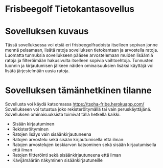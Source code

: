 # Frisbeegolf Tietokantasovellus


# Sovelluksen kuvaus
Tässä sovelluksessa voi etsiä eri frisbeegolfradoista itselleen sopivan jonne mennä pelaamaan, lisätä ratoja sovelluksen tietokantaan ja arvostella ratoja.
Luomatta tunnuksia sovellukseen pääsee arvostelemaan muiden lisäämiä ratoja ja filteröimään hakusivulta itselleen sopivia vaihtoehtoja.
Tunnusten luonnin ja kirjautumisen jälkeen näiden ominaisuuksien lisäksi käyttäjä voi lisätä järjestelmään uusia ratoja. 


# Sovelluksen tämänhetkinen tilanne
Sovellusta voi käydä katsomassa https://tsoha-fribe.herokuapp.com/
Sovellukseen voi tutustua joko rekisteröitymällä tai vain peruskäyttäjänä. Sovelluksen ominaisuuksista toimivat tällä hetkellä kaikki.

- Sisään kirjautuminen
- Rekisteröityminen
- Ratojen lisäys vain sisäänkirjautuneena
- Ratojen arvostelu sekä sisään kirjautumisella että ilman
- Ratojen arvostelujen keskiarvon katsominen sekä sisään kirjautumisella että ilman
- Ratojen filtteröinti sekä sisäänkirjautuneena että ilman
- Kävijämäärän näkyminen sisäänkirjautuneille


